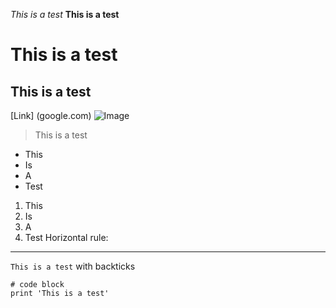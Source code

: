 *This is a test*
**This is a test**	
# This is a test
## This is a test
[Link] (google.com)
![Image](https://upload.wikimedia.org/wikipedia/en/thumb/4/44/University_of_California%2C_San_Diego_seal.svg/1200px-University_of_California%2C_San_Diego_seal.svg.png)	
> This is a test
* This
* Is
* A
* Test
1. This
2. Is
3. A
4. Test
Horizontal rule:
---
`This is a test` with backticks	
```
# code block
print 'This is a test'
```
